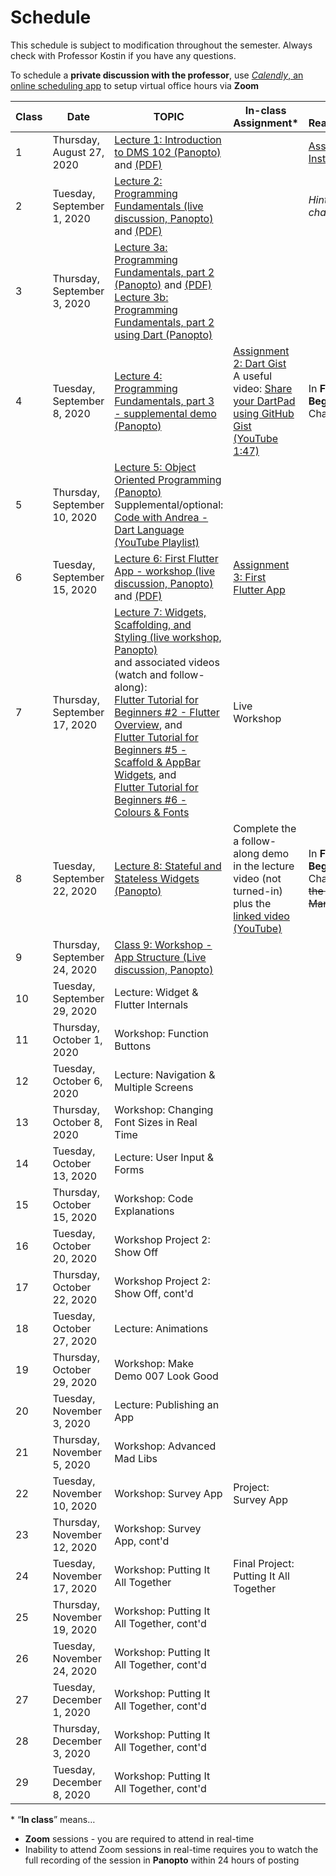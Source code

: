 # Schedule
This schedule is subject to modification throughout the semester. Always check with Professor Kostin if you have any questions.

To schedule a **private discussion with the professor**, use [*Calendly*, an online scheduling app](https://calendly.com/rkostin) to setup virtual office hours via **Zoom**

| Class | Date                         | TOPIC                                                        | In-class Assignment*                                         | Assigned Reading/Homework                                    |
| ----- | ---------------------------- | ------------------------------------------------------------ | ------------------------------------------------------------ | ------------------------------------------------------------ |
| 1     | Thursday, August 27, 2020    | [Lecture 1: Introduction to DMS 102 (Panopto)](https://rochester.hosted.panopto.com/Panopto/Pages/Viewer.aspx?id=45909f0f-ef3d-4bc5-b626-ac220111be7b) and [(PDF)](01-intro/intro-dms102.pdf) |                                                              | [Assignment 1: Install Dart & Flutter](assignment01-install/instructions.md) |
| 2     | Tuesday, September 1, 2020   | [Lecture 2: Programming Fundamentals (live discussion, Panopto)](https://rochester.hosted.panopto.com/Panopto/Pages/Viewer.aspx?id=b644f288-1c61-4024-951a-ac29017c4967) and [(PDF)](02-programming-fundamentals1/programming-fundamentals1.pdf) |                                                              | *Hint: start reading chapters 1-3*                           |
| 3     | Thursday, September 3, 2020  | [Lecture 3a: Programming Fundamentals, part 2 (Panopto)](https://rochester.hosted.panopto.com/Panopto/Pages/Viewer.aspx?id=c3fef8aa-dfbb-4f93-ab8a-ac2b00fbcd27) and [(PDF)](03-programming-fundamentals2/programming-fundamentals2.pdf)<br>[Lecture 3b: Programming Fundamentals, part 2 using Dart (Panopto)](https://rochester.hosted.panopto.com/Panopto/Pages/Viewer.aspx?id=547d735b-6e9f-4556-bb60-ac2b01641ecd) |                                                              |                                                              |
| 4     | Tuesday, September 8, 2020   | [Lecture 4: Programming Fundamentals, part 3 - supplemental demo (Panopto)](https://rochester.hosted.panopto.com/Panopto/Pages/Viewer.aspx?id=7aa16050-2ea3-42e4-9d47-ac2d00d648d0) | [Assignment 2: Dart Gist](assignment02-dart-gist/instructions.md)<br>A useful video: [Share your DartPad using GitHub Gist (YouTube 1:47)](https://youtu.be/2Lh7TslkkKU) | In **Flutter for Beginners**, read Chapters 1-3              |
| 5     | Thursday, September 10, 2020 | [Lecture 5: Object Oriented Programming (Panopto)](https://rochester.hosted.panopto.com/Panopto/Pages/Viewer.aspx?id=a316054a-0dc4-485e-a0a1-ac3300079183)<br>Supplemental/optional: [Code with Andrea - Dart Language (YouTube Playlist)](https://www.youtube.com/playlist?list=PLNnAcB93JKV_R1aZc7ZbQRsiEyeDLUpE-) |                                                              |                                                              |
| 6     | Tuesday, September 15, 2020  | [Lecture 6: First Flutter App - workshop (live discussion, Panopto)](https://rochester.hosted.panopto.com/Panopto/Pages/Viewer.aspx?id=a48aad5a-a188-42a7-86b0-ac37015b01ee) and [(PDF)](06-first-flutter-app/first-flutter-app.pdf) | [Assignment 3: First Flutter App](assignment03-first-flutter-app/instructions.md) |                                                              |
| 7     | Thursday, September 17, 2020 | [Lecture 7: Widgets, Scaffolding, and Styling (live workshop, Panopto)](https://rochester.hosted.panopto.com/Panopto/Pages/Viewer.aspx?id=ba985c3e-5803-4cd6-bb91-ac39015f1361)<br>and associated videos (watch and follow-along):<br>[Flutter Tutorial for Beginners #2 - Flutter Overview](https://www.youtube.com/watch?v=bKueYVtV0eA), and <br>[Flutter Tutorial for Beginners #5 - Scaffold & AppBar Widgets](https://www.youtube.com/watch?v=C5lpPjoivaw), and <br>[Flutter Tutorial for Beginners #6 - Colours & Fonts](https://www.youtube.com/watch?v=km2P_KQJyO0) | Live Workshop                                                |                                                              |
| 8     | Tuesday, September 22, 2020  | [Lecture 8: Stateful and Stateless Widgets (Panopto)](https://rochester.hosted.panopto.com/Panopto/Pages/Viewer.aspx?id=6d158abe-9260-4cec-839b-ac3d016e0b27) | Complete the a follow-along demo in the lecture video (not turned-in) plus the [linked video (YouTube)](https://youtu.be/-QRQIKtPTlI?t=661) | In **Flutter for Beginners**, read Chapters 4; <s>code the "Favor Manager" app</s> |
| 9     | Thursday, September 24, 2020 | [Class 9: Workshop - App Structure (Live discussion, Panopto)](https://rochester.hosted.panopto.com/Panopto/Pages/Viewer.aspx?id=67ceab6a-b155-46ef-b288-ac4100c68571) |                                                              |                                                              |
| 10    | Tuesday, September 29, 2020  | Lecture: Widget & Flutter Internals                          |                                                              |                                                              |
| 11    | Thursday, October 1, 2020    | Workshop: Function  Buttons                                  |                                                              |                                                              |
| 12    | Tuesday, October 6, 2020     | Lecture: Navigation &  Multiple Screens                      |                                                              |                                                              |
| 13    | Thursday, October 8, 2020    | Workshop: Changing  Font Sizes in Real Time                  |                                                              |                                                              |
| 14    | Tuesday, October 13, 2020    | Lecture: User Input &  Forms                                 |                                                              |                                                              |
| 15    | Thursday, October 15, 2020   | Workshop: Code  Explanations                                 |                                                              |                                                              |
| 16    | Tuesday, October 20, 2020    | Workshop Project 2: Show Off                                 |                                                              |                                                              |
| 17    | Thursday, October 22, 2020   | Workshop Project 2: Show Off,  cont'd                        |                                                              |                                                              |
| 18    | Tuesday, October 27, 2020    | Lecture: Animations                                          |                                                              |                                                              |
| 19    | Thursday, October 29, 2020   | Workshop: Make Demo  007 Look Good                           |                                                              |                                                              |
| 20    | Tuesday, November 3, 2020    | Lecture: Publishing an App                                   |                                                              |                                                              |
| 21    | Thursday, November 5, 2020   | Workshop: Advanced  Mad Libs                                 |                                                              |                                                              |
| 22    | Tuesday, November 10, 2020   | Workshop: Survey App                                         | Project: Survey App                                          |                                                              |
| 23    | Thursday, November 12, 2020  | Workshop: Survey App,  cont'd                                |                                                              |                                                              |
| 24    | Tuesday, November 17, 2020   | Workshop: Putting It All Together                            | Final Project: Putting It All  Together                      |                                                              |
| 25    | Thursday, November 19, 2020  | Workshop: Putting It All Together, cont'd                    |                                                              |                                                              |
| 26    | Tuesday, November 24, 2020   | Workshop: Putting It All Together, cont'd                    |                                                              |                                                              |
| 27    | Tuesday, December 1, 2020    | Workshop: Putting It All Together, cont'd                    |                                                              |                                                              |
| 28    | Thursday, December 3, 2020   | Workshop: Putting It All Together, cont'd                    |                                                              |                                                              |
| 29    | Tuesday, December 8, 2020    | Workshop: Putting It All Together, cont'd                    |                                                              |                                                              |

\* “**In class**” means…

- **Zoom** sessions - you are required to attend in real-time
- Inability to attend Zoom sessions in real-time requires you to watch the full recording of the session in **Panopto** within 24 hours of posting


